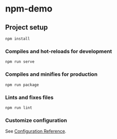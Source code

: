 # npm-demo

## Project setup
```
npm install
```

### Compiles and hot-reloads for development
```
npm run serve
```

### Compiles and minifies for production
```
npm run package
```

### Lints and fixes files
```
npm run lint
```

### Customize configuration
See [Configuration Reference](https://cli.vuejs.org/config/).
